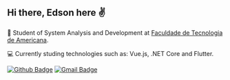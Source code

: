 ## Hi there, Edson here ✌️
:school: Student of System Analysis and Development at <a href="http://fatec.edu.br" target="_blank" >Faculdade de Tecnologia de Americana</a>. 

:computer: Currently studing technologies such as: Vue.js, .NET Core and Flutter.

[![Github Badge](https://img.shields.io/badge/-Github-000?style=flat-square&logo=Github&logoColor=white&link=https://github.com/Edsan7)](https://github.com/Edsan7)
[![Gmail Badge](https://img.shields.io/badge/-Gmail-c14438?style=flat-square&logo=Gmail&logoColor=white&link=mailto:edsan1@outlook.com.br)](mailto:edsan1@outlook.com.br)

